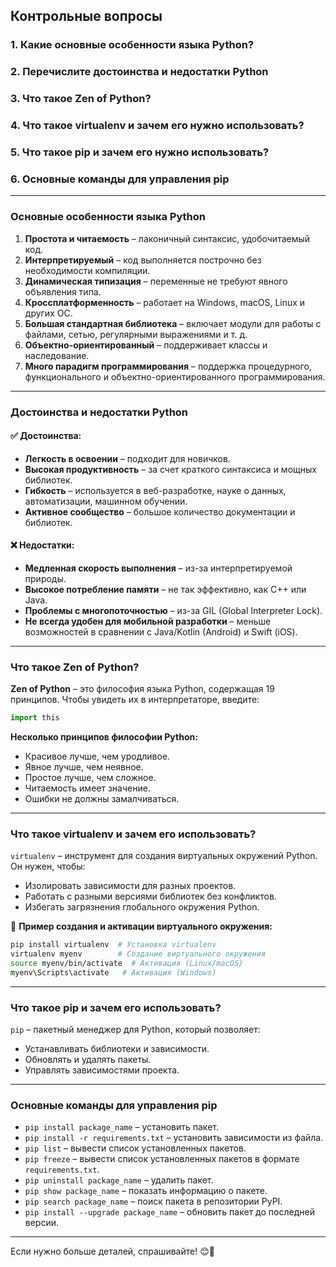 ## Контрольные вопросы 
### 1. Какие основные особенности языка Python? 


### 2. Перечислите достоинства и недостатки Python


### 3. Что такое Zen of Python?


### 4. Что такое virtualenv и зачем его нужно использовать?


### 5. Что такое pip и зачем его нужно использовать?


### 6. Основные команды для управления pip


---

### **Основные особенности языка Python**  
1. **Простота и читаемость** – лаконичный синтаксис, удобочитаемый код.  
2. **Интерпретируемый** – код выполняется построчно без необходимости компиляции.  
3. **Динамическая типизация** – переменные не требуют явного объявления типа.  
4. **Кроссплатформенность** – работает на Windows, macOS, Linux и других ОС.  
5. **Большая стандартная библиотека** – включает модули для работы с файлами, сетью, регулярными выражениями и т. д.  
6. **Объектно-ориентированный** – поддерживает классы и наследование.  
7. **Много парадигм программирования** – поддержка процедурного, функционального и объектно-ориентированного программирования.  

---

### **Достоинства и недостатки Python**  

#### ✅ Достоинства:  
- **Легкость в освоении** – подходит для новичков.  
- **Высокая продуктивность** – за счет краткого синтаксиса и мощных библиотек.  
- **Гибкость** – используется в веб-разработке, науке о данных, автоматизации, машинном обучении.  
- **Активное сообщество** – большое количество документации и библиотек.  

#### ❌ Недостатки:  
- **Медленная скорость выполнения** – из-за интерпретируемой природы.  
- **Высокое потребление памяти** – не так эффективно, как C++ или Java.  
- **Проблемы с многопоточностью** – из-за GIL (Global Interpreter Lock).  
- **Не всегда удобен для мобильной разработки** – меньше возможностей в сравнении с Java/Kotlin (Android) и Swift (iOS).  

---

### **Что такое Zen of Python?**  
**Zen of Python** – это философия языка Python, содержащая 19 принципов. Чтобы увидеть их в интерпретаторе, введите:  

```python
import this
```

**Несколько принципов философии Python:**  
- Красивое лучше, чем уродливое.  
- Явное лучше, чем неявное.  
- Простое лучше, чем сложное.  
- Читаемость имеет значение.  
- Ошибки не должны замалчиваться.  

---

### **Что такое virtualenv и зачем его использовать?**  
`virtualenv` – инструмент для создания виртуальных окружений Python. Он нужен, чтобы:  
- Изолировать зависимости для разных проектов.  
- Работать с разными версиями библиотек без конфликтов.  
- Избегать загрязнения глобального окружения Python.  

📌 **Пример создания и активации виртуального окружения:**  
```sh
pip install virtualenv  # Установка virtualenv
virtualenv myenv        # Создание виртуального окружения
source myenv/bin/activate  # Активация (Linux/macOS)
myenv\Scripts\activate   # Активация (Windows)
```

---

### **Что такое pip и зачем его использовать?**  
`pip` – пакетный менеджер для Python, который позволяет:  
- Устанавливать библиотеки и зависимости.  
- Обновлять и удалять пакеты.  
- Управлять зависимостями проекта.  

---

### **Основные команды для управления pip**  
- `pip install package_name` – установить пакет.  
- `pip install -r requirements.txt` – установить зависимости из файла.  
- `pip list` – вывести список установленных пакетов.  
- `pip freeze` – вывести список установленных пакетов в формате `requirements.txt`.  
- `pip uninstall package_name` – удалить пакет.  
- `pip show package_name` – показать информацию о пакете.  
- `pip search package_name` – поиск пакета в репозитории PyPI.  
- `pip install --upgrade package_name` – обновить пакет до последней версии.  

---

Если нужно больше деталей, спрашивайте! 😊🚀
